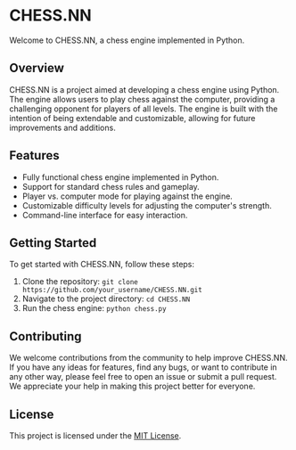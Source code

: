 # CHESS.NN

Welcome to CHESS.NN, a chess engine implemented in Python.

## Overview

CHESS.NN is a project aimed at developing a chess engine using Python. The engine allows users to play chess against the computer, providing a challenging opponent for players of all levels. The engine is built with the intention of being extendable and customizable, allowing for future improvements and additions.

## Features

- Fully functional chess engine implemented in Python.
- Support for standard chess rules and gameplay.
- Player vs. computer mode for playing against the engine.
- Customizable difficulty levels for adjusting the computer's strength.
- Command-line interface for easy interaction.

## Getting Started

To get started with CHESS.NN, follow these steps:

1. Clone the repository: `git clone https://github.com/your_username/CHESS.NN.git`
2. Navigate to the project directory: `cd CHESS.NN`
3. Run the chess engine: `python chess.py`

## Contributing

We welcome contributions from the community to help improve CHESS.NN. If you have any ideas for features, find any bugs, or want to contribute in any other way, please feel free to open an issue or submit a pull request. We appreciate your help in making this project better for everyone.

## License

This project is licensed under the [MIT License](LICENSE).

